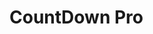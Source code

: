   
  
  # CountDown Pro
  
  <!-- <link href="https://fonts.googleapis.com/css?family=Sarpanch" rel="stylesheet">
  <link rel="stylesheet" href="https://cdnjs.cloudflare.com/ajax/libs/font-awesome/4.7.0/css/font-awesome.min.css" />
  <link rel="stylesheet" href="https://cdnjs.cloudflare.com/ajax/libs/bulma/0.7.1/css/bulma.min.css" />
 
  <script src="https://cdnjs.cloudflare.com/ajax/libs/vue/2.5.16/vue.min.js"></script> -->
